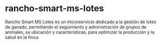 # rancho-smart-ms-lotes
 Rancho Smart MS Lotes es un microservicio dedicado a la gestión de lotes de ganado, permitiendo el seguimiento y administración de grupos de animales, su ubicación y características, para optimizar la producción y la salud en la finca.
